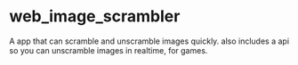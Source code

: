 # web_image_scrambler
A app that can scramble and unscramble images quickly. also includes a api so you can unscramble images in realtime, for games.
